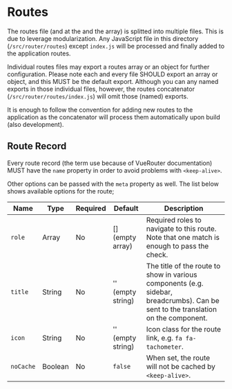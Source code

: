 # Routes

The routes file (and at the and the array) is splitted into multiple files. This is due to leverage
modularization. Any JavaScript file in this directory (`/src/router/routes`) except `index.js` will
be processed and finally added to the application routes.

Individual routes files may export a routes array or an object for further configuration. Please
note each and every file SHOULD export an array or object, and this MUST be the default export.
Although you can any named exports in those individual files, however, the routes concatenator
(`/src/router/routes/index.js`) will omit those (named) exports.

It is enough to follow the convention for adding new routes to the application as the concatenator
will process them automatically upon build (also development).

## Route Record

Every route record (the term use because of VueRouter documentation) MUST have the `name` property
in order to avoid problems with `<keep-alive>`.

Other options can be passed with the `meta` property as well. The list below shows available
options for the route;

Name|Type|Required|Default|Description
----|----|--------|-------|-----------
`role`|Array|No|[] (empty array)|Required roles to navigate to this route. Note that one match is enough to pass the check.
`title`|String|No|'' (empty string)|The title of the route to show in various components (e.g. sidebar, breadcrumbs). Can be sent to the translation on the component.
`icon`|String|No|'' (empty string)|Icon class for the route link, e.g. `fa fa-tachometer`.
`noCache`|Boolean|No|`false`|When set, the route will not be cached by `<keep-alive>`.
